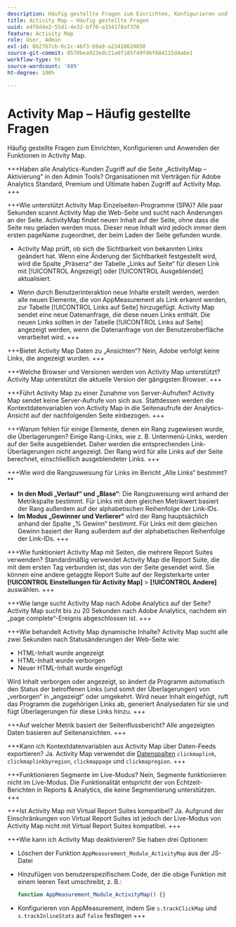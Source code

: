 ```yaml
---
description: Häufig gestellte Fragen zum Einrichten, Konfigurieren und Anwenden der Funktionen in Activity Map.
title: Activity Map – Häufig gestellte Fragen
uuid: e4f6d4e2-55d1-4e32-bf70-a334178af370
feature: Activity Map
role: User, Admin
exl-id: 6b2767cb-6c2c-4bf3-b9a9-a23418624650
source-git-commit: 0570bea923edc21a0f185f49fd6f604115d4a6e1
workflow-type: ht
source-wordcount: '689'
ht-degree: 100%

---
```


# Activity Map – Häufig gestellte Fragen

Häufig gestellte Fragen zum Einrichten, Konfigurieren und Anwenden der Funktionen in Activity Map.

+++Haben alle Analytics-Kunden Zugriff auf die Seite „ActivityMap – Aktivierung“ in den Admin Tools?
Organisationen mit Verträgen für Adobe Analytics Standard, Premium und Ultimate haben Zugriff auf Activity Map.
+++

+++Wie unterstützt Activity Map Einzelseiten-Programme (SPA)?
Alle paar Sekunden scannt Activity Map die Web-Seite und sucht nach Änderungen an der Seite. ActivityMap findet neuen Inhalt auf der Seite, ohne dass die Seite neu geladen werden muss. Dieser neue Inhalt wird jedoch immer dem ersten pageName zugeordnet, der beim Laden der Seite gefunden wurde.

* Activity Map prüft, ob sich die Sichtbarkeit von bekannten Links geändert hat. Wenn eine Änderung der Sichtbarkeit festgestellt wird, wird die Spalte „Präsenz“ der Tabelle „Links auf Seite“ für diesen Link mit [!UICONTROL Angezeigt] oder [!UICONTROL Ausgeblendet] aktualisiert.

* Wenn durch Benutzerinteraktion neue Inhalte erstellt werden, werden alle neuen Elemente, die von AppMeasurement als Link erkannt werden, zur Tabelle [!UICONTROL Links auf Seite] hinzugefügt. Activity Map sendet eine neue Datenanfrage, die diese neuen Links enthält. Die neuen Links sollten in der Tabelle [!UICONTROL Links auf Seite] angezeigt werden, wenn die Datenanfrage von der Benutzeroberfläche verarbeitet wird.
+++

+++Bietet Activity Map Daten zu „Ansichten“?
Nein, Adobe verfolgt keine Links, die angezeigt wurden.
+++

+++Welche Browser und Versionen werden von Activity Map unterstützt?
Activity Map unterstützt die aktuelle Version der gängigsten Browser.
+++

+++Führt Activity Map zu einer Zunahme von Server-Aufrufen?
Activity Map sendet keine Server-Aufrufe von sich aus. Stattdessen werden die Kontextdatenvariablen von Activity Map in die Seitenaufrufe der Analytics-Ansicht auf der nachfolgenden Seite einbezogen.
+++

+++Warum fehlen für einige Elemente, denen ein Rang zugewiesen wurde, die Überlagerungen?
Einige Rang-Links, wie z. B. Untermenü-Links, werden auf der Seite ausgeblendet. Daher werden die entsprechenden Link-Überlagerungen nicht angezeigt. Der Rang wird für alle Links auf der Seite berechnet, einschließlich ausgeblendeter Links.
+++

+++Wie wird die Rangzuweisung für Links im Bericht „Alle Links“ bestimmt?**
* **In den Modi „Verlauf“ und „Blase“**: Die Rangzuweisung wird anhand der Metrikspalte bestimmt. Für Links mit dem gleichen Metrikwert basiert der Rang außerdem auf der alphabetischen Reihenfolge der Link-IDs.
* **Im Modus „Gewinner und Verlierer“** wird der Rang hauptsächlich anhand der Spalte „% Gewinn“ bestimmt. Für Links mit dem gleichen Gewinn basiert der Rang außerdem auf der alphabetischen Reihenfolge der Link-IDs.
+++

+++Wie funktioniert Activity Map mit Seiten, die mehrere Report Suites verwenden?
Standardmäßig verwendet Activity Map die Report Suite, die mit dem ersten Tag verbunden ist, das von der Seite gesendet wird. Sie können eine andere getaggte Report Suite auf der Registerkarte unter **[!UICONTROL Einstellungen für Activity Map]** > **[!UICONTROL Andere]** auswählen.
+++

+++Wie lange sucht Activity Map nach Adobe Analytics auf der Seite?
Activity Map sucht bis zu 20 Sekunden nach Adobe Analytics, nachdem ein „page complete“-Ereignis abgeschlossen ist.
+++

+++Wie behandelt Activity Map dynamische Inhalte?
Activity Map sucht alle zwei Sekunden nach Statusänderungen der Web-Seite wie:

* HTML-Inhalt wurde angezeigt
* HTML-Inhalt wurde verborgen
* Neuer HTML-Inhalt wurde eingefügt

Wird Inhalt verborgen oder angezeigt, so ändert da Programm automatisch den Status der betroffenen Links (und somit der Überlagerungen) von „verborgen“ in „angezeigt“ oder umgekehrt. Wird neuer Inhalt eingefügt, ruft das Programm die zugehörigen Links ab, generiert Analysedaten für sie und fügt Überlagerungen für diese Links hinzu.
+++

+++Auf welcher Metrik basiert der Seitenflussbericht?
Alle angezeigten Daten basieren auf Seitenansichten.
+++

+++Kann ich Kontextdatenvariablen aus Activity Map über Daten-Feeds exportieren?
Ja. Activity Map verwendet die [Datenspalten](/help/export/analytics-data-feed/c-df-contents/datafeeds-reference.md) `clickmaplink`, `clickmaplinkbyregion`, `clickmappage` und `clickmapregion`.
+++

+++Funktionieren Segmente im Live-Modus?
Nein, Segmente funktionieren nicht im Live-Modus. Die Funktionalität entspricht der von Echtzeit-Berichten in Reports &amp; Analytics, die keine Segmentierung unterstützen.
+++

+++Ist Activity Map mit Virtual Report Suites kompatibel?
Ja. Aufgrund der Einschränkungen von Virtual Report Suites ist jedoch der Live-Modus von Activity Map nicht mit Virtual Report Suites kompatibel.
+++

+++Wie kann ich Activity Map deaktivieren?
Sie haben drei Optionen:

* Löschen der Funktion `AppMeasurement_Module_ActivityMap` aus der JS-Datei
* Hinzufügen von benutzerspezifischem Code, der die obige Funktion mit einem leeren Text umschreibt, z. B.:

   ```js
   function AppMeasurement_Module_ActivityMap() {}
   ```

* Konfigurieren von AppMeasurement, indem Sie `s.trackClickMap` und `s.trackInlineStats` auf `false` festlegen
+++
